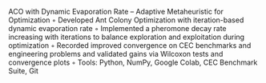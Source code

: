ACO with Dynamic Evaporation Rate – Adaptive Metaheuristic for Optimization
◦ Developed Ant Colony Optimization with iteration-based dynamic evaporation rate
◦ Implemented a pheromone decay rate increasing with iterations to balance exploration and exploitation during optimization
◦ Recorded improved convergence on CEC benchmarks and engineering problems and validated gains
via Wilcoxon tests and convergence plots
◦ Tools: Python, NumPy, Google Colab, CEC Benchmark Suite, Git

